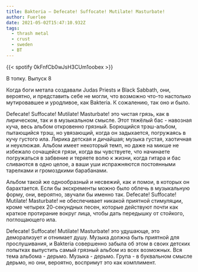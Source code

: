 ```yaml
---
title: Bakteria — Defecate! Suffocate! Mutilate! Masturbate!
author: Fuerlee
date: 2021-05-02T15:47:10.932Z
tags:
  - thrash metal
  - crust
  - sweden
  - ВТ
---
```

{{< spotify 0kFnfCb0wJsH3CUm1oobex >}}

В топку. Выпуск 8

Когда боги метала создавали Judas Priests и Black Sabbath, они, вероятно, и представить себе не могли, что возможно что-то настолько мутировавшее и уродливое, как Bakteria. К сожалению, так оно и было.

Defecate! Suffocate! Mutilate! Masturbate! это чистая грязь, как в лирическом, так и в музыкальном смысле. Этот тяжёлый бас - навозная куча, весь альбом откровенно грязный. Борющийся трэш-альбом, пытающийся трэш, но увязающий, когда он задыхается, погружаясь в кучу густого ила. Лирика детская и дичайшая; музыка густая, хаотичная и неуклюжая. Альбом имеет некоторый темп, но даже на микше не избежало сочащейся грязи, когда вы чувствуете, что начинаете погружаться в забвение и теряете волю к жизни, когда гитара и бас сливаются в одно целое, а ваши уши испражняются постоянными тарелками и громоздкими барабанами.

Альбом такой же однообразный и несвежий, как и помои, в которых он барахтается. Если бы экскременты можно было облечь в музыкальную форму, они, вероятно, звучали бы именно так. Defecate! Suffocate! Mutilate! Masturbate! не обеспечивает никакой приятной стимуляции, кроме четырех 20-секундных песен, которые действуют почти как краткое протирание вокруг лица, чтобы дать передышку от стойкого, поглощающего ила.

Defecate! Suffocate! Mutilate! Masturbate! это удушающе, это деморализует и отнимает душу. Музыка должна быть приятной для прослушивания, и Bakteria совершенно забыла об этом в своих детских попытках выпустить самый грязный альбом из всех возможных. Вся тема альбома - дерьмо. Музыка - дерьмо. Група - в буквальном смысле дерьмо, но они, вероятно, воспримут это как комплимент.